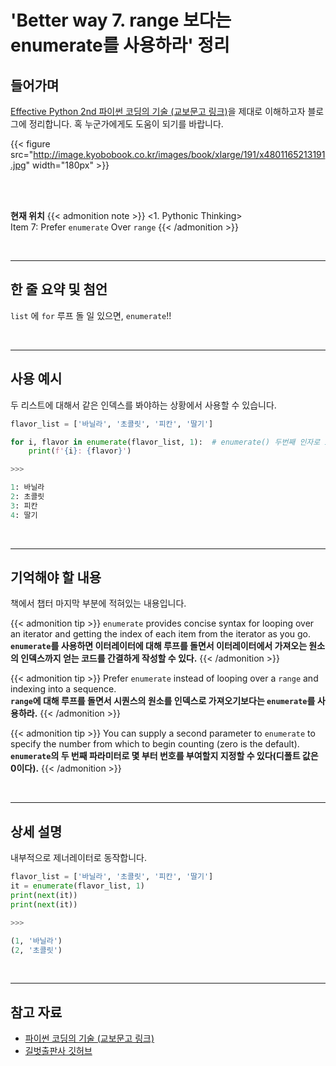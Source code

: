 # 'Better way 7. range 보다는 enumerate를 사용하라' 정리


## 들어가며

[Effective Python 2nd 파이썬 코딩의 기술 (교보문고 링크)](http://digital.kyobobook.co.kr/digital/ebook/ebookDetail.ink?selectedLargeCategory=001&barcode=4801165213191&orderClick=LEH&Kc=)을 제대로 이해하고자 블로그에 정리합니다. 혹 누군가에게도 도움이 되기를 바랍니다.

{{< figure src="http://image.kyobobook.co.kr/images/book/xlarge/191/x4801165213191.jpg" width="180px" >}}

<br/>
<br/>

**현재 위치**
{{< admonition note >}}
<1. Pythonic Thinking>  
Item 7: Prefer `enumerate` Over `range`
{{< /admonition >}}


<br/>

---


## 한 줄 요약 및 첨언

`list` 에 `for` 루프 돌 일 있으면, `enumerate`!!

<br/>

---

## 사용 예시

두 리스트에 대해서 같은 인덱스를 봐야하는 상황에서 사용할 수 있습니다.

```python
flavor_list = ['바닐라', '초콜릿', '피칸', '딸기']

for i, flavor in enumerate(flavor_list, 1):  # enumerate() 두번째 인자로 i의 시작 번호 지정
    print(f'{i}: {flavor}')

>>>

1: 바닐라
2: 초콜릿
3: 피칸
4: 딸기
```


<br/>

---

## 기억해야 할 내용

책에서 챕터 마지막 부분에 적혀있는 내용입니다.

{{< admonition tip >}}
`enumerate` provides concise syntax for looping over an iterator and getting the index of each item from the iterator as you go.  
**`enumerate`를 사용하면 이터레이터에 대해 루프를 돌면서 이터레이터에서 가져오는 원소의 인덱스까지 얻는 코드를 간결하게 작성할 수 있다.**
{{< /admonition >}}

{{< admonition tip >}}
Prefer `enumerate` instead of looping over a `range` and indexing into a sequence.  
**`range`에 대해 루프를 돌면서 시퀀스의 원소를 인덱스로 가져오기보다는 `enumerate`를 사용하라.**
{{< /admonition >}}

{{< admonition tip >}}
You can supply a second parameter to `enumerate` to specify the number from which to begin counting (zero is the default).  
**`enumerate`의 두 번째 파라미터로 몇 부터 번호를 부여할지 지정할 수 있다(디폴트 값은 0이다).**
{{< /admonition >}}

<br/>

---


## 상세 설명

내부적으로 제너레이터로 동작합니다.

```python
flavor_list = ['바닐라', '초콜릿', '피칸', '딸기']
it = enumerate(flavor_list, 1)
print(next(it))
print(next(it))

>>>

(1, '바닐라')
(2, '초콜릿')
```

<br/>

---

## 참고 자료

- [파이썬 코딩의 기술 (교보문고 링크)](http://digital.kyobobook.co.kr/digital/ebook/ebookDetail.ink?selectedLargeCategory=001&barcode=4801165213191&orderClick=LEH&Kc=)
- [길벗출판사 깃허브](https://github.com/gilbutITbook/080235/blob/master/Chapter1/Better%20way7.py)
